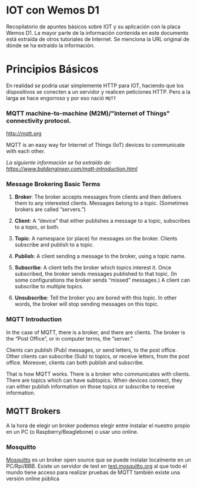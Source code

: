 # IOT con Wemos D1
Recopilatorio de apuntes básicos sobre IOT y su aplicación con la placa Wemos D1. 
La mayor parte de la información contenida en este documento está extraída de
otros tutoriales de Internet. Se menciona la URL original de dónde se ha extraído
la información.

# Principios Básicos

En realidad se podría usar simplemente HTTP para IOT, haciendo que los dispositivos
se conecten a un servidor y realicen peticiones HTTP. Pero a la larga se hace
engorroso y por eso nació ` MQTT `

### MQTT machine-to-machine (M2M)/"Internet of Things" connectivity protocol.
http://mqtt.org

MQTT is an easy way for Internet of Things (IoT) devices to communicate with each other.


_La siguiente información se ha extraído de: https://www.baldengineer.com/mqtt-introduction.html_
### Message Brokering Basic Terms

  1. **Broker**: The broker accepts messages from clients and then delivers them to any interested clients. Messages belong to a topic. (Sometimes brokers are called “servers.”)

  1. **Client**: A “device” that either publishes a message to a topic, subscribes to a topic, or both.

  1. **Topic**: A namespace (or place) for messages on the broker. Clients subscribe and publish to a topic.

  1. **Publish**: A client sending a message to the broker, using a topic name.

  1. **Subscribe**: A client tells the broker which topics interest it. Once subscribed, the broker sends messages published to that topic. (In some configurations the broker sends “missed” messages.) A client can subscribe to multiple topics.

  1. **Unsubscribe**: Tell the broker you are bored with this topic. In other words, the broker will stop sending messages on this topic.
  
### MQTT Introduction
In the case of MQTT, there is a broker, and there are clients. The broker is 
the “Post Office”, or in computer terms, the “server.”

Clients can publish (Pub) messages, or send letters, to the post office. Other 
clients can subscribe (Sub) to topics, or receive letters, from the post office. 
Moreover, clients can both publish and subscribe.

That is how MQTT works. There is a broker who communicates with clients. 
There are topics which can have subtopics. When devices connect, they can either 
publish information on those topics or subscribe to receive information.  

## MQTT Brokers
A la hora de elegir un broker podemos elegir entre instalar el nuestro propio en un PC (o Raspberry/Beaglebone) o usar uno online.

### Mosquitto
[Mosquitto](http://mosquitto.org/) es un broker open source que se puede instalar localmente en un PC/Rpi/BBB. 
Existe un servidor de test en [test.mosquitto.org](http://test.mosquitto.org/) al que todo el mundo tiene
acceso para realizar pruebas de MQTT
también existe una versión online pública 
